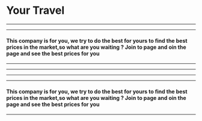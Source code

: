 # Your Travel


------------


------------

#### This company is for you, we try to do the best for yours to find the best prices in the market,so what are you waiting ? Join to page and oin the page and see the best prices for you

------------


------------


------------


------------

#### This company is for you, we try to do the best for yours to find the best prices in the market,so what are you waiting ? Join to page and oin the page and see the best prices for you

------------

